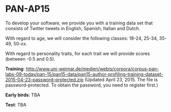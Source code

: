 # PAN-AP15

To develop your software, we provide you with a training data set that consists of Twitter tweets in English, Spanish, Italian and Dutch.

With regard to age, we will consider the following classes: 18-24, 25-34, 35-49, 50-xx.

With regard to personality traits, for each trait we will provide scores (between -0.5 and 0.5).

**Training**: http://www.uni-weimar.de/medien/webis/corpora/corpus-pan-labs-09-today/pan-15/pan15-data/pan15-author-profiling-training-dataset-2015-04-23-password-protected.zip (Updated April 23, 2015. The file is password-protected. To obtain the password, you need to register first.)

**Early birds**: TBA

**Test**: TBA